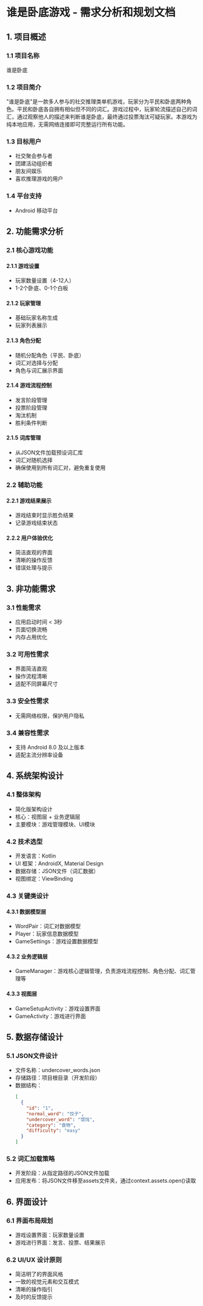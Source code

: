 # 谁是卧底游戏 - 需求分析和规划文档

## 1. 项目概述

### 1.1 项目名称
谁是卧底

### 1.2 项目简介
"谁是卧底"是一款多人参与的社交推理类单机游戏，玩家分为平民和卧底两种角色。平民和卧底各自拥有相似但不同的词汇。游戏过程中，玩家轮流描述自己的词汇，通过观察他人的描述来判断谁是卧底，最终通过投票淘汰可疑玩家。本游戏为纯本地应用，无需网络连接即可完整运行所有功能。

### 1.3 目标用户
- 社交聚会参与者
- 团建活动组织者
- 朋友间娱乐
- 喜欢推理游戏的用户

### 1.4 平台支持
- Android 移动平台

## 2. 功能需求分析

### 2.1 核心游戏功能

#### 2.1.1 游戏设置
- 玩家数量设置（4-12人）
- 1-2个卧底、0-1个白板

#### 2.1.2 玩家管理
- 基础玩家名称生成
- 玩家列表展示

#### 2.1.3 角色分配
- 随机分配角色（平民、卧底）
- 词汇对选择与分配
- 角色与词汇展示界面

#### 2.1.4 游戏流程控制
- 发言阶段管理
- 投票阶段管理
- 淘汰机制
- 胜利条件判断

#### 2.1.5 词库管理
- 从JSON文件加载预设词汇库
- 词汇对随机选择
- 确保使用到所有词汇对，避免重复使用

### 2.2 辅助功能

#### 2.2.1 游戏结果展示
- 游戏结束时显示胜负结果
- 记录游戏结束状态

#### 2.2.2 用户体验优化
- 简洁直观的界面
- 清晰的操作反馈
- 错误处理与提示

## 3. 非功能需求

### 3.1 性能需求
- 应用启动时间 < 3秒
- 页面切换流畅
- 内存占用优化

### 3.2 可用性需求
- 界面简洁直观
- 操作流程清晰
- 适配不同屏幕尺寸

### 3.3 安全性需求
- 无需网络权限，保护用户隐私

### 3.4 兼容性需求
- 支持 Android 8.0 及以上版本
- 适配主流分辨率设备

## 4. 系统架构设计

### 4.1 整体架构
- 简化版架构设计
- 核心：视图层 + 业务逻辑层
- 主要模块：游戏管理模块、UI模块

### 4.2 技术选型
- 开发语言：Kotlin
- UI 框架：AndroidX, Material Design
- 数据存储：JSON文件（词汇数据）
- 视图绑定：ViewBinding

### 4.3 关键类设计

#### 4.3.1 数据模型层
- WordPair：词汇对数据模型
- Player：玩家信息数据模型
- GameSettings：游戏设置数据模型

#### 4.3.2 业务逻辑层
- GameManager：游戏核心逻辑管理，负责游戏流程控制、角色分配、词汇管理等

#### 4.3.3 视图层
- GameSetupActivity：游戏设置界面
- GameActivity：游戏进行界面

## 5. 数据存储设计

### 5.1 JSON文件设计
- 文件名称：undercover_words.json
- 存储路径：项目根目录（开发阶段）
- 数据结构：
  ```json
  [
    {
      "id": "1",
      "normal_word": "饺子",
      "undercover_word": "馄饨",
      "category": "食物",
      "difficulty": "easy"
    }
  ]
  ```

### 5.2 词汇加载策略
- 开发阶段：从指定路径的JSON文件加载
- 应用发布：将JSON文件移至assets文件夹，通过context.assets.open()读取

## 6. 界面设计

### 6.1 界面布局规划
- 游戏设置界面：玩家数量设置
- 游戏进行界面：发言、投票、结果展示

### 6.2 UI/UX 设计原则
- 简洁明了的界面风格
- 一致的视觉元素和交互模式
- 清晰的操作指引
- 及时的反馈提示

